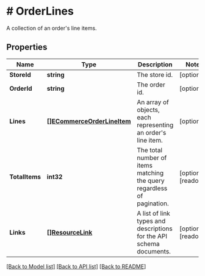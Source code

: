 # # OrderLines
A collection of an order&#39;s line items.

## Properties 


Name | Type | Description | Notes
------------ | ------------- | ------------- | -------------
**StoreId**| **string** | The store id.  | [optional]
**OrderId**| **string** | The order id.  | [optional]
**Lines**| [**[]ECommerceOrderLineItem**](ECommerceOrderLineItem.md) | An array of objects, each representing an order&#39;s line item.  | [optional]
**TotalItems**| **int32** | The total number of items matching the query regardless of pagination.  | [optional] [readonly]
**Links**| [**[]ResourceLink**](ResourceLink.md) | A list of link types and descriptions for the API schema documents.  | [optional] [readonly]


[[Back to Model list]](../../README.md#models) [[Back to API list]](../../README.md#endpoints) [[Back to README]](../../README.md)

